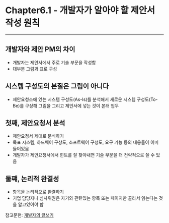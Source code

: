 # Chapter6.1 - 개발자가 알아야 할 제안서 작성 원칙
---

## 개발자와 제안 PM의 차이
- 개발자는 제안서에서 주로 기술 부문을 작성함
- 대부분 그림과 표로 구성

## 시스템 구성도의 본질은 그림이 아니다
- 제안요청소에 있는 시스템 구성도(As-Is)를 분석해서 새로운 시스템 구성도(To-Be)를 구상해 그림을 그리고 제안서에 넣는 것이 본래 업무

## 첫째, 제안요청서 분석
- 제안요청서 제대로 분석하기
- 목표 시스템, 하드웨어 구상도, 소프트웨어 구성도, 요구 기능 등의 내용들이 이미 들어있음
- 개발자가 제안요청서에서 힌트를 잘 찾아내면 기술 부문을 더 전략적으로 쓸 수 있음

## 둘쨰, 논리적 완결성
- 항목을 논리적으로 완결하기
- 기업 담당자나 심사위원은 자기와 관련있는 항목 또는 페이지만 골라서 읽는다는 것을 알고있어야 함


참고문헌: [개발자의 글쓰기](http://www.kyobobook.co.kr/product/detailViewKor.laf?ejkGb=KOR&mallGb=KOR&barcode=9791158391744&orderClick=LAG&Kc=#N)